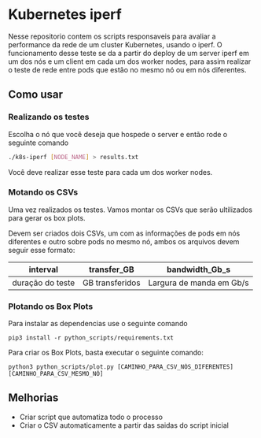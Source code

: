# Kubernetes iperf 

Nesse repositorio contem os scripts responsaveis para avaliar a performance da rede de um cluster Kubernetes, usando o iperf. O funcionamento desse teste se da a partir do deploy de um server iperf em um dos nós e um client em cada um dos worker nodes, para assim realizar o teste de rede entre pods que estão no mesmo nó ou em nós diferentes.

## Como usar 

### Realizando os testes 

Escolha o nó que você deseja que hospede o server e então rode o seguinte comando

```bash
./k8s-iperf [NODE_NAME] > results.txt
```

Você deve realizar esse teste para cada um dos worker nodes.

### Motando os CSVs

Uma vez realizados os testes. Vamos montar os CSVs que serão ultilizados para gerar os box plots.

Devem ser criados dois CSVs, um com as informações de pods em nós diferentes e outro sobre pods no mesmo nó, ambos os arquivos devem  seguir esse formato:

| interval | transfer_GB | bandwidth_Gb_s |
|---|---|---|
| duração do teste | GB transferidos | Largura de manda em Gb/s |

### Plotando os Box Plots

Para instalar as dependencias use o seguinte comando

```pip3
pip3 install -r python_scripts/requirements.txt
```

Para criar os Box Plots, basta executar o seguinte comando:

```python3
python3 python_scripts/plot.py [CAMINHO_PARA_CSV_NÓS_DIFERENTES] [CAMINHO_PARA_CSV_MESMO_NÓ]
```

## Melhorias

* Criar script que automatiza todo o processo
* Criar o CSV automaticamente a partir das saidas do script inicial